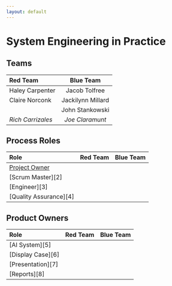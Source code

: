 ```yaml
---
layout: default
---
```


# System Engineering in Practice

## Teams

| Red Team      | Blue Team     | 
| :------------- | :----------: |
|Haley Carpenter |Jacob Tolfree |
|Claire Norconk  |Jackilynn Millard |
|                |John Stankowski |
|*Rich Carrizales*   |*Joe Claramunt*|

## Process Roles
| Role           | Red Team      | Blue Team     | 
| :------------- | :------------- | :----------: |
| [Project Owner][1]|               |               |
| [Scrum Master][2] |               |               |
| [Engineer][3]     |               |               |
| [Quality Assurance][4]|               |               |


## Product Owners
| Role           | Red Team      | Blue Team     | 
| :------------- | :------------- | :----------: |
| [AI System][5]|               |               |
| [Display Case][6] |               |               |
| [Presentation][7]     |               |               |
| [Reports][8]|               |               |

[1]: ./roles#Product-Owner